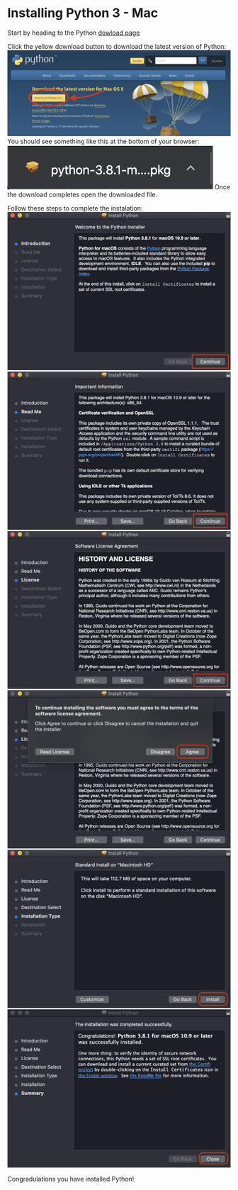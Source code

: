 # Installing Python 3 - Mac
Start by heading to the Python [dowload page](https://learnrubythehardway.org/book/appendixa.html)

Click the yellow download button to download the latest version of Python:
![alt text](/resources/python_mac/python1.png)
You should see something like this at the bottom of your browser:
![alt text](/resources/python_mac/python2.png)
Once the download completes open the downloaded file.

Follow these steps to complete the instalation:
![alt text](/resources/python_mac/python3.png)
![alt text](/resources/python_mac/python4.png)
![alt text](/resources/python_mac/python5.png)
![alt text](/resources/python_mac/python6.png)
![alt text](/resources/python_mac/python7.png)
![alt text](/resources/python_mac/python8.png)

Congradulations you have installed Python!